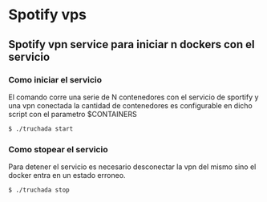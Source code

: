 # Spotify vps
## Spotify vpn service para iniciar n dockers con el servicio

### Como iniciar el servicio
El comando corre una serie de N contenedores con el servicio de sportify y una vpn conectada
la cantidad de contenedores es configurable en dicho script con el parametro $CONTAINERS
```bash
$ ./truchada start
```
### Como stopear el servicio
Para detener el servicio es necesario desconectar la vpn del mismo sino el docker
entra en un estado erroneo.
```bash
$ ./truchada stop
```
